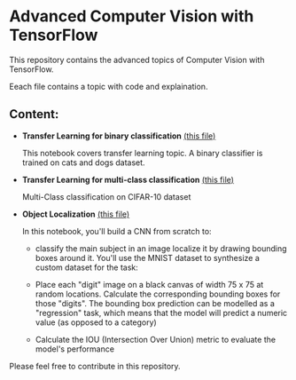 # Advanced Computer Vision with TensorFlow


This repository contains the advanced topics of Computer Vision with TensorFlow.

Eeach file contains a topic with code and explaination.

## Content:

- **Transfer Learning for binary classification** [(this file)](./01_transfer_learning_cats_dogs.ipynb)

    This notebook covers transfer learning topic. A binary classifier is trained on cats and dogs dataset.
     
- **Transfer Learning for multi-class classification** [(this file)](./02_Transfer_Learning_CIFAR_10.ipynb)
    
    Multi-Class classification on CIFAR-10 dataset

- **Object Localization** [(this file)](./03_Object_Localization.ipynb)

    In this notebook, you'll build a CNN from scratch to:

    - classify the main subject in an image
    localize it by drawing bounding boxes around it.
    You'll use the MNIST dataset to synthesize a custom dataset for the task:

    - Place each "digit" image on a black canvas of width 75 x 75 at random locations.
    Calculate the corresponding bounding boxes for those "digits".
    The bounding box prediction can be modelled as a "regression" task, which means that the model will predict a numeric value (as opposed to a category)

    - Calculate the IOU (Intersection Over Union) metric to evaluate the model's performance


Please feel free to contribute in this repository.
